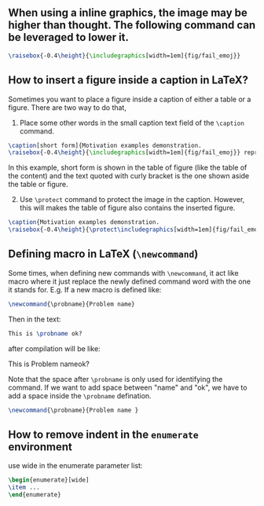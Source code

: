 ## When using a inline graphics, the image may be higher than thought. The following command can be leveraged to lower it.

```latex
\raisebox{-0.4\height}{\includegraphics[width=1em]{fig/fail_emoj}}
```

## How to insert a figure inside a caption in LaTeX?
Sometimes you want to place a figure inside a caption of either a table or a figure. There are two way to do that,
1. Place some other words in the small caption text field of the `\caption` command.
  ```latex
  \caption[short form]{Motivation examples demonstration. 
  \raisebox{-0.4\height}{\includegraphics[width=1em]{fig/fail_emoj}} represents the device is compromised}
  ```
  In this example, short form is shown in the table of figure (like the table of the content) and the text quoted with curly bracket is the one shown aside the table or figure.
  
2. Use `\protect` command to protect the image in the caption. However, this will makes the table of figure also contains the inserted figure.
  ```latex
  \caption{Motivation examples demonstration. 
  \raisebox{-0.4\height}{\protect\includegraphics[width=1em]{fig/fail_emoj}} represents the device is compromised}
  ```
## Defining macro in LaTeX (`\newcommand`)
Some times, when defining new commands with `\newcommand`, it act like macro where it just replace the newly defined command word with the one it stands for. E.g. If a new macro is defined like:
```latex
\newcommand{\probname}{Problem name}
```
Then in the text:
```latex
This is \probname ok?
```
after compilation will be like:

This is Problem nameok?

Note that the space after `\probname` is only used for identifying the command. If we want to add space between "name" and "ok", we have to add a space inside the `\probname` defination.
```latex
\newcommand{\probname}{Problem name }
```

## How to remove indent in the `enumerate` environment
use wide in the enumerate parameter list:
```latex
\begin{enumerate}[wide]
\item ...
\end{enumerate}
```
